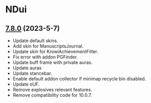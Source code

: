 # NDui

## [7.8.0](https://github.com/siweia/NDui/tree/7.8.0) (2023-5-7)

- Update default skins.
- Add skin for ManuscriptsJournal.
- Update skin for KrowiAchievementFilter.
- Fix error with addon PGFinder.
- Update buff frame with private auras.
- Update auras
- Update stancebar.
- Enable default addon collector if minimap recycle bin disabled.
- Update oUF.
- Remove explosives relevant features.
- Remove compatibility code for 10.0.7.